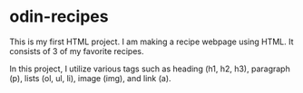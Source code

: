 # odin-recipes

This is my first HTML project. I am making a recipe webpage using HTML. It consists of 3 of my favorite recipes.

In this project, I utilize various tags such as heading (h1, h2, h3), paragraph (p), lists (ol, ul, li), image (img), and link (a).
